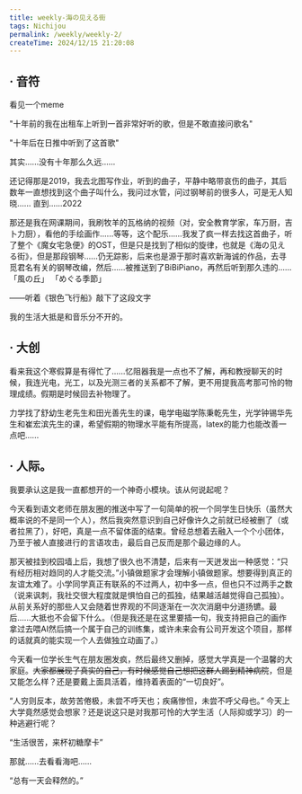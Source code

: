 ```yaml
---
title: weekly-海の见える街
tags: Nichijou
permalink: /weekly/weekly-2/
createTime: 2024/12/15 21:20:08
---
```


## · 音符

看见一个meme

"十年前的我在出租车上听到一首非常好听的歌，但是不敢直接问歌名"

"十年后在日推中听到了这首歌"

其实......没有十年那么久远......

还记得那是2019，我去北图写作业，听到的曲子，平静中略带哀伤的曲子，其后数年一直想找到这个曲子叫什么，我问过水管，问过钢琴前的很多人，可是无人知晓......
直到......2022

那还是我在网课期间，我刷牧羊的瓦格纳的视频（对，安全教育学家，车万厨，吉卜力厨），看他的手绘画作......等等，这个配乐......我发了疯一样去找这首曲子，听了整个《魔女宅急便》的OST，但是只是找到了相似的旋律，也就是《海の见える街》，但是那段钢琴......仍无踪影，后来也是源于那时喜欢新海诚的作品，去寻觅君名有关的钢琴改编，然后......被推送到了BiBiPiano，再然后听到那久违的......「風の丘」 「めぐる季節」

——听着《银色飞行船》敲下了这段文字

我的生活大抵是和音乐分不开的。

## · 大创

看来我这个寒假算是有得忙了......忆阻器我是一点也不了解，再和教授聊天的时候，我连光电，光工，以及光测三者的关系都不了解，更不用提我高考那可怜的物理成绩。假期是时候回去补物理了。

力学找了舒幼生老先生和田光善先生的课，电学电磁学陈秉乾先生，光学钟锡华先生和崔宏滨先生的课，希望假期的物理水平能有所提高，latex的能力也能改善一点吧......

## · 人际。

我要承认这是我一直都想开的一个神奇小模块。该从何说起呢？

今天看到语文老师在朋友圈的推送中写了一句简单的祝一个同学生日快乐（虽然大概率说的不是同一个人），然后我突然意识到自己好像许久之前就已经被删了（或者拉黑了），好吧，真是一点不留体面的结束。曾经总想着去融入一个个小团体，乃至于被人直接进行的言语攻击，最后自己反而是那个最边缘的人。

那天被挂到校园墙上后，我想了很久也不清楚，后来有一天迸发出一种感觉：“只有经历相对趋同的人才能交流。”小镇做题家才会理解小镇做题家。想要得到真正的友谊太难了。小学同学真正有联系的不过两人，初中多一点，但也只不过两手之数（说来讽刺，我社交很大程度就是惧怕自己的孤独，结果越活越觉得自己孤独）。从前关系好的那些人又会随着世界观的不同逐渐在一次次消磨中分道扬镳。最后......大抵也不会留下什么。（但是我还是在这里要插一句，我支持把自己的画作拿过去喂AI然后搞一个属于自己的训练集，或许未来会有公司开发这个项目，那样的话就真的能实现一个人去做独立动画了。）

今天看一位学长生气在朋友圈发疯，然后最终又删掉，感觉大学真是一个温馨的大家庭。~~大家都展现了真实的自己，有时候感觉自己想把这群人踢到精神病院~~，但是又能怎么样？还是要戴上面具活着，维持着表面的“一切良好”。

“人穷则反本，故劳苦倦极，未尝不呼天也；疾痛惨怛，未尝不呼父母也。” 今天上大学竟然感觉会想家？还是说这只是对我那可怜的大学生活（人际抑或学习）的一种逃避行呢？

“生活很苦，来杯初糖摩卡”

那就......去看看海吧......

“总有一天会释然的。”